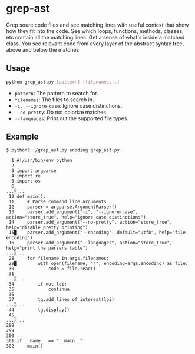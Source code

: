 # grep-ast

Grep soure code files and see matching lines with
useful context that show how they fit into the code.
See which loops, functions, methods, classes, etc
contain all the matching lines.
Get a sense of what's inside a matched class.
You see relevant code from every layer of the
abstract syntax tree, above and below the matches.


## Usage

```bash
python grep_ast.py [pattern] [filenames...]
```

- `pattern`: The pattern to search for.
- `filenames`: The files to search in.
- `-i, --ignore-case`: Ignore case distinctions.
- `--no-pretty`: Do not colorize matches.
- `--languages`: Print out the supported file types.

## Example


```
$ python3 ./grep_ast.py enoding grep_ast.py

  1 #!/usr/bin/env python
  2 
  3 import argparse
  4 import re
  5 import os
  6 
...░...
 10 def main():
 11     # Parse command line arguments
 12     parser = argparse.ArgumentParser()
 13     parser.add_argument("-i", "--ignore-case", action="store_true", help="ignore case distinctions")
 14     parser.add_argument("--no-pretty", action="store_true", help="disable pretty printing")
 15█    parser.add_argument("--encoding", default="utf8", help="file encoding")
 16     parser.add_argument("--languages", action="store_true", help="print the parsers table")
...░...
 28     for filename in args.filenames:
 29█        with open(filename, "r", encoding=args.encoding) as file:
 30             code = file.read()
 31 
...░...
 34         if not loi:
 35             continue
 36 
 37         tg.add_lines_of_interest(loi)
...░...
 44         tg.display()
 45 
...░...
298 
299 
300 
301 if __name__ == "__main__":
302     main()
```